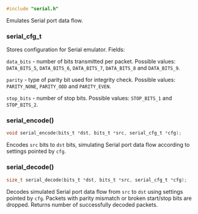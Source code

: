 ```c
#include "serial.h"
```

Emulates Serial port data flow.

### serial_cfg_t

Stores configuration for Serial emulator.
Fields:

`data_bits` - number of bits transmitted per packet. Possible values:
`DATA_BITS_5`, `DATA_BITS_6`, `DATA_BITS_7`, `DATA_BITS_8` and `DATA_BITS_9`.

`parity` - type of parity bit used for integrity check. Possible values:
`PARITY_NONE`, `PARITY_ODD` and `PARITY_EVEN`.

`stop_bits` - number of stop bits. Possible values:
`STOP_BITS_1` and `STOP_BITS_2`.

### serial_encode()

```c
void serial_encode(bits_t *dst, bits_t *src, serial_cfg_t *cfg);
```

Encodes `src` bits to `dst` bits, simulating
Serial port data flow according to settings pointed by `cfg`.

### serial_decode()

```c
size_t serial_decode(bits_t *dst, bits_t *src, serial_cfg_t *cfg);
```

Decodes simulated Serial port data flow from `src` to `dst`
using settings pointed by `cfg`.
Packets with parity mismatch or broken start/stop bits are dropped.
Returns number of successfully decoded packets.

